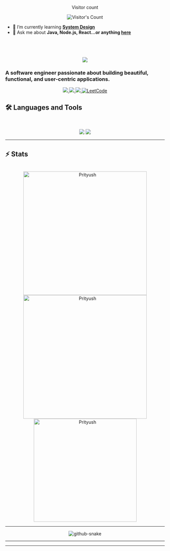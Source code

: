 <div align="center"> 
  <p>Visitor count</p>
  <img src="https://profile-counter.glitch.me/{prityushsingh}/count.svg" alt="Visitor's Count" />
</div>

- 🌱 I’m currently learning **[System Design](https://blog.bytebytego.com/p/free-system-design-pdf-158-pages)**
- 💬 Ask me about **Java, Node.js, React...or anything [here](https://github.com/{prityushsingh}/{prityushsingh}/issues)**

<br>

<h1 align="center">
    <img src="https://readme-typing-svg.herokuapp.com/?font=Inter&size=48&center=true&vCenter=true&width=500&height=70&color=4493F8&duration=4000&lines=Hi+There!+👋;+I'm+Prityush+Parmar!;" />
</h1>

### A software engineer passionate about building beautiful, functional, and user-centric applications.

<div align="center">
  <a href="prityush27.singh@gmail.com">
    <img src="https://img.shields.io/badge/Gmail-333333?style=for-the-badge&logo=gmail&logoColor=red" />
  </a>
  <a href="https://www.linkedin.com/in/prityush-parmar/" target="_blank">
    <img src="https://img.shields.io/badge/LinkedIn-0077B5?style=for-the-badge&logo=linkedin&logoColor=white" target="_blank" />
  </a>
  <a href="https://medium.com/@prityush27.singh" target="_blank">
    <img src="https://img.shields.io/badge/Medium-000000?style=for-the-badge&logo=medium&logoColor=white" target="_blank" />
  </a>
  <a href="https://leetcode.com/u/Prityush_27/" target="_blank">
    <img src="https://img.shields.io/badge/LeetCode-FFA116?style=for-the-badge&logo=leetcode&logoColor=black" alt="LeetCode" />
  </a>
</div>

## 🛠️ Languages and Tools

<br>

<p align="center">
  <img src="https://skillicons.dev/icons?i=java,spring,ts,nodejs,react,nextjs,mongodb,postgres,prisma" />
  <img src="https://skillicons.dev/icons?i=html,css,sass,tailwind,js,vue,redux,d3,git,postman,figma" />
</p>

<hr>

## ⚡️ Stats

<br>

<div align="center">
  <img width="390" src="https://github-readme-stats.vercel.app/api?username=prityushsingh&theme=transparent&count_private=true&show_icons=true&rank_icon=github&locale=en" alt="Prityush" />
  
  <img width="390" src="https://streak-stats.demolab.com/?user=prityushsingh&theme=transparent&count_private=true&border_radius=10&locale=en" alt="Prityush" />
  
  <img width="325" src="https://github-readme-stats.vercel.app/api/top-langs?username=prityushsingh&theme=transparent&layout=donut&hide=css&langs_count=8&border_radius=10&show_icons=true&locale=en" alt="Prityush" />
</div>

<hr>
<div align="center">
  <picture>
    <source media="(prefers-color-scheme: dark)" srcset="https://raw.githubusercontent.com/{prityushsingh}/{prityushsingh}/output/github-contribution-grid-snake-dark.svg" />
    <source media="(prefers-color-scheme: light)" srcset="https://raw.githubusercontent.com/{prityushsingh}/{prityushsingh}/output/github-contribution-grid-snake.svg" />
    <img alt="github-snake" src="https://raw.githubusercontent.com/{prityushsingh}/{prityushsingh}/output/github-contribution-grid-snake.svg" />
  </picture>
</div>

<hr>

<hr>
